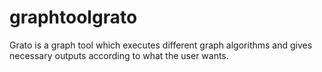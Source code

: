 # graphtoolgrato
Grato is a graph tool which executes different graph algorithms and gives necessary outputs according to what the user wants.
